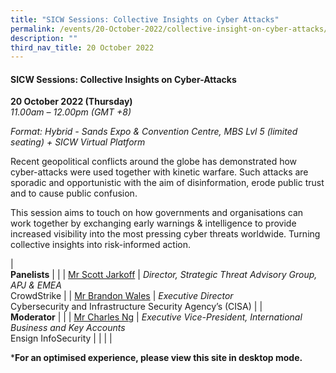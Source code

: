 ```yaml
---
title: "SICW Sessions: Collective Insights on Cyber Attacks"
permalink: /events/20-October-2022/collective-insight-on-cyber-attacks/
description: ""
third_nav_title: 20 October 2022
---
```

#### **SICW Sessions: Collective Insights on Cyber-Attacks**

**20 October 2022 (Thursday)**  
*11.00am – 12.00pm (GMT +8)*

*Format: Hybrid - Sands Expo & Convention Centre, MBS Lvl 5 (limited seating) + SICW Virtual Platform*

Recent geopolitical conflicts around the globe has demonstrated how cyber-attacks were used together with kinetic warfare. Such attacks are sporadic and opportunistic with the aim of disinformation, erode public trust and to cause public confusion. 

This session aims to touch on how governments and organisations can work together by exchanging early warnings & intelligence to provide increased visibility into the most pressing cyber threats worldwide. Turning collective insights into risk-informed action.

| <br>**Panelists**    |                                                              |
| [Mr Scott Jarkoff](/speaker-scott-jarkoff)  | *Director, Strategic Threat Advisory Group, APJ & EMEA*<br>CrowdStrike                  |
| [Mr Brandon Wales](/speaker-brandon-wales)  | *Executive Director*<br>Cybersecurity and Infrastructure Security Agency’s (CISA)                 |
| <br> **Moderator**          |                                                              |
| [Mr Charles Ng](/moderator-charles-ng)  | *Executive Vice-President, International Business and Key Accounts*<br>Ensign InfoSecurity                  |
| | |


***For an optimised experience, please view this site in desktop mode.**